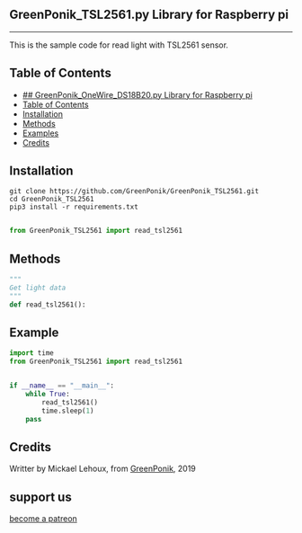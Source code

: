## GreenPonik_TSL2561.py Library for Raspberry pi
---------------------------------------------------------
This is the sample code for read light with TSL2561 sensor.


## Table of Contents

- [## GreenPonik_OneWire_DS18B20.py Library for Raspberry pi](#GreenPonikOneWireDS18B20py-library-for-raspberry-pi)
- [Table of Contents](#table-of-contents)
- [Installation](#installation)
- [Methods](#methods)
- [Examples](#examples)
- [Credits](#credits)
<snippet>
<content>

## Installation
```shell
git clone https://github.com/GreenPonik/GreenPonik_TSL2561.git
cd GreenPonik_TSL2561
pip3 install -r requirements.txt

```
```Python

from GreenPonik_TSL2561 import read_tsl2561

```

## Methods

```python
"""
Get light data
"""
def read_tsl2561():

```

## Example
```Python
import time
from GreenPonik_TSL2561 import read_tsl2561


if __name__ == "__main__":
    while True:
        read_tsl2561()
        time.sleep(1)
    pass
```

## Credits
Writter by Mickael Lehoux, from [GreenPonik](https://www.greenponik.com), 2019

## support us
[become a patreon](https://www.patreon.com/bePatron?u=32614023)
